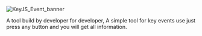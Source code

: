 ![KeyJS_Event_banner](https://user-images.githubusercontent.com/93380259/179048327-287a7540-34ac-4af3-8546-a8f95beb7713.png)

A tool build by developer for developer, A simple tool for key events use just press any button and you will get all information.

